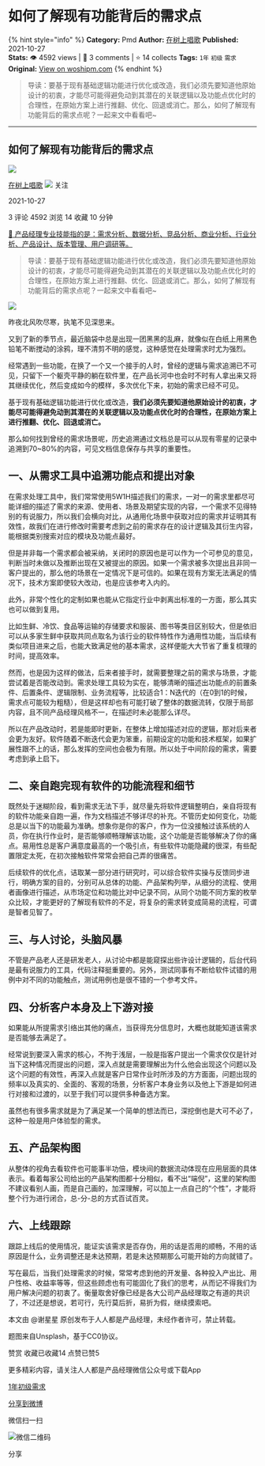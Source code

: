 # 如何了解现有功能背后的需求点
{% hint style="info" %}
**Category:** Pmd
**Author:** [在树上唱歌](https://www.woshipm.com/u/656122)
**Published:** 2021-10-27  
**Stats:** 👁️ 4592 views | 💬 3 comments | ⭐ 14 collects
**Tags:** `1年` `初级` `需求`
**Original:** [View on woshipm.com](https://www.woshipm.com/pmd/5191104.html)
{% endhint %}
> 导读：要基于现有基础逻辑功能进行优化或改造，我们必须先要知道他原始设计的初衷，才能尽可能得避免动到其潜在的关联逻辑以及功能点优化时的合理性，在原始方案上进行推翻、优化、回退或消亡。那么，如何了解现有功能背后的需求点呢？一起来文中看看吧~

---

## 如何了解现有功能背后的需求点

[![](https://image.woshipm.com/wp-files/2021/01/6jgeQTpuCpvIwCLCQyZl.jpg!/both/72x72)](https://www.woshipm.com/u/656122)

[在树上唱歌](https://www.woshipm.com/u/656122) ![](https://static.woshipm.com/tag/1101_1@2x.png) 关注

2021-10-27

3 评论 4592 浏览 14 收藏 10 分钟

[🔗 产品经理专业技能指的是：需求分析、数据分析、竞品分析、商业分析、行业分析、产品设计、版本管理、用户调研等。](https://ke.qidianla.com/courses/90pm)

> 导读：要基于现有基础逻辑功能进行优化或改造，我们必须先要知道他原始设计的初衷，才能尽可能得避免动到其潜在的关联逻辑以及功能点优化时的合理性，在原始方案上进行推翻、优化、回退或消亡。那么，如何了解现有功能背后的需求点呢？一起来文中看看吧~

![](https://image.woshipm.com/wp-files/2021/10/LZuiKhdHVqz2KZXdYR1z.jpg)

昨夜北风吹尽寒，执笔不见深思来。

又到了新的季节点，最近脑袋中总是出现一团黑黑的乱麻，就像似在白纸上用黑色铅笔不断搅动的涂鸦，理不清剪不明的感觉，这种感觉在处理需求时尤为强烈。

经常遇到一些功能，在换了一个又一个接手的人时，曾经的逻辑与需求追溯已不可见，只留下一个躯壳平静的躺在软件里，在产品长河中也会时不时有人拿出来又将其继续优化，然后变成如今的模样，多次优化下来，初始的需求已经不可见。

基于现有基础逻辑功能进行优化或改造，**我们必须先要知道他原始设计的初衷，才能尽可能得避免动到其潜在的关联逻辑以及功能点优化时的合理性，在原始方案上进行推翻、优化、回退或消亡。**

那么如何找到曾经的需求场景呢，历史追溯通过文档总是可以从现有零星的记录中追溯到70~80%的内容，可见文档信息保存与共享的重要性。

## 一、从需求工具中追溯功能点和提出对象

在需求处理工具中，我们常常使用5W1H描述我们的需求，一对一的需求里都尽可能详细的描述了需求的来源、使用者、场景及期望实现的内容，一个需求不见得特别的有说服力，所以我们会横向对比，从通用化场景中获取对应的需求并证明其有效性，故我们在进行修改时需要考虑到之前的需求存在的设计逻辑及其衍生内容，能根据类别搜索对应的模块及功能点最好。

但是并非每一个需求都会被采纳，关闭时的原因也是可以作为一个可参见的意见，判断当时未做以及推断出现在又被提出的原因。如果一个需求被多次提出且非同一客户提出的，那么他的场景在一定情况下是可信的。如果在现有方案无法满足的情况下，技术方案即使较大改动，也是应该参考入内的。

此外，非常个性化的定制如果也能从它指定行业中剥离出标准的一方面，那么其实也可以做到复用。

比如生鲜、冷饮、食品等运输的存储要求和服装、图书等类目区别较大，但是依旧可以从多家生鲜中获取共同点取名为该行业的软件特性作为通用性功能，当后续有类似项目进来之后，也能大致满足他的基本需求，这样便能大大节省了重复梳理的时间，提高效率。

然而，也是因为这样的做法，后来者接手时，就需要整理之前的需求与场景，才能尝试着是否能改动到。需求处理工具较为实在，能够清晰的描述出功能点的前置条件、后置条件、逻辑限制、业务流程等，比较适合1：N迭代的（在0到1的时候，需求点可能较为粗糙），但是这样却也有可能打破了整体的数据流转，仅限于局部内容，且不同产品经理风格不一，在描述时未必能那么详尽。

所以在产品改动时，若是能即时更新，在整体上增加描述对应的逻辑，那对后来者会更为友好。软件随着不断迭代会更为笨重，前期设定的功能和技术框架，如果扩展性跟不上的话，那么发挥的空间也会极为有限。所以处于中间阶段的需求，需要考虑到承上启下。

## 二、亲自跑完现有软件的功能流程和细节

既然处于迷糊阶段，看到需求无法下手，就尽量先将软件逻辑整明白，亲自将现有的软件功能亲自跑一遍，作为文档描述不够详尽的补充。不管历史如何变化，功能总是以当下的功能最为准确。想象你是你的客户，作为一位没接触过该系统的人员，你在执行作业时，是否能够顺畅理解该功能，这个功能是否能够解决了你的痛点。易用性总是客户满意度最高的一个吸引点，有些软件功能隐藏的很深，有些配置限定太死，在初次接触软件常常会把自己弄的很痛苦。

后续软件的优化点，诘取某一部分进行研究时，可以综合软件实操与反馈同步进行，明确方案的目的，分别可从总体的功能、产品架构列举，从细分的流程、使用者画像进行描述，从市场定位和功能比对中记录不同，从同个功能不同方案的枚举众比较，才能更好的了解现有软件的不足，将复杂的需求转变成简易的流程，可谓是智者见智了。

## 三、与人讨论，头脑风暴

不管是产品老人还是研发老人，从讨论中都是能窥探出些许设计逻辑的，后台代码是最有说服力的工具，代码注释挺重要的。另外，测试同事有不断给软件试错的用例中对不同的功能触点，测试用例也是很不错的一个参考文件。

## 四、分析客户本身及上下游对接

如果能从所提需求引络出其他的痛点，当获得充分信息时，大概也就能知道该需求是否能够去满足了。

经常说到要深入需求的核心，不拘于浅层，一般是指客户提出一个需求仅仅是针对当下这种情况而提出的问题，深入点就是需要理解出为什么他会出现这个问题以及这个问题的有效性，再深入点就是客户日常作业时所涉及的方方面面，问题出现的频率以及真实的、全面的、客观的场景，分析客户本身业务以及他上下游是如何进行对接和过渡的，以至于我们可以提供多种备选方案。

虽然也有很多需求就是为了满足某一个简单的想法而已，深挖倒也是大可不必了，这种一般是用户体验型的需求。

## 五、产品架构图

从整体的视角去看软件也可能事半功倍，模块间的数据流动体现在应用层面的具体表示。看着每家公司给出的产品架构图都十分相似，看不出“端倪”，这里的架构图不建议看别人画，而是自己画的，加深理解，可以加上一点自己的“个性”，才能将整个行为进行闭合，总-分-总的方式百试百灵。

## 六、上线跟踪

跟踪上线后的使用情况，能证实该需求是否存伪，用的话是否用的顺畅，不用的话原因是什么，业务调整还是未达预期，若是未达预期那么可能开始的方向就错了。

写在最后，当我们处理需求的时候，常常考虑到他的开发量、各种投入产出比、用户性格、收益率等等，但这些顾虑也有可能固化了我们的思考，从而记不得我们为用户解决问题的初衷了。衡量取舍好像已经是各大公司产品经理取之有道的共识了，不过还是想说，若可行，先行莫后折，易折为假，继续摸索吧。

本文由 @谢星星 原创发布于人人都是产品经理，未经作者许可，禁止转载。

题图来自Unsplash，基于CC0协议。

赞赏 收藏已收藏14 点赞已赞5

更多精彩内容，请关注人人都是产品经理微信公众号或下载App

[1年](https://www.woshipm.com/tag/1%e5%b9%b4)[初级](https://www.woshipm.com/tag/%e5%88%9d%e7%ba%a7)[需求](https://www.woshipm.com/tag/%e9%9c%80%e6%b1%82)

[分享到微博](https://service.weibo.com/share/share.php?appkey=2775287854&title=如何了解现有功能背后的需求点&url=https://www.woshipm.com/pmd/5191104.html&pic=https://image.woshipm.com/wp-files/2021/10/LZuiKhdHVqz2KZXdYR1z.jpg)

微信扫一扫

![微信二维码](https://api.pwmqr.com/qrcode/create/?url=https://www.woshipm.com/pmd/5191104.html)

分享
